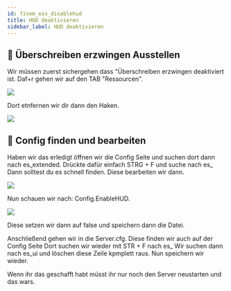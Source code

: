 ```yaml
---
id: fivem_esx_disablehud
title: HUD deaktivieren
sidebar_label: HUD deaktivieren
---
```


## 📔 Überschreiben erzwingen Ausstellen

Wir müssen zuerst sichergehen dass "Überschreiben erzwingen deaktiviert ist.
Daf+r gehen wir auf den TAB "Ressourcen".

![](https://screensaver01.zap-hosting.com/index.php/s/6ZXxWHN4wCE6WcE/preview)

Dort etnfernen wir dir dann den Haken.

![](https://screensaver01.zap-hosting.com/index.php/s/gQ885gn4qkCyxbi/preview)

## 📑 Config finden und bearbeiten

Haben wir das erledigt öffnen wir die Config Seite und suchen dort dann nach es_extended.
Drückte dafür einfach STRG + F und suche nach es_
Dann solltest du es schnell finden.
Diese bearbeiten wir dann.

![](https://screensaver01.zap-hosting.com/index.php/s/gNyanXGeexobkeC/preview)

Nun schauen wir nach: Config.EnableHUD.

![](https://screensaver01.zap-hosting.com/index.php/s/25HfeCciXc3wRZr/preview)

Diese setzen wir dann auf false und speichern dann die Datei.

Anschließend gehen wir in die Server.cfg.
Diese finden wir auch auf der Config Seite
Dort suchen wir wieder mit STR + F nach es_
Wir suchen dann nach es_ui und löschen diese Zeile kpmplett raus.
Nun speichern wir wieder.


Wenn ihr das geschafft habt müsst ihr nur noch den Server neustarten und das wars.
